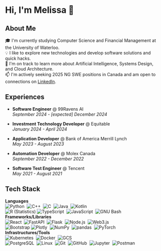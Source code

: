 # Hi, I'm Melissa 👋

## About Me

🎓 I'm currently studying Computer Science and Financial Management at the University of Waterloo.  
💡 I like to explore new technologies and develop software solutions and quick hacks.  
🌱  I'm on track to learn more about Artificial Intelligence, Systems Design, and Cloud Architecture.  
📫 I'm actively seeking 2025 NG SWE positions in Canada and am open to connections on [LinkedIn](https://www.linkedin.com/in/melissa-m-a24734204/).  

## Experiences

- **Software Engineer** @ 99Ravens AI  
  _September 2024 - [expected] December 2024_

- **Investment Technology Developer** @ Equitable  
  _January 2024 - April 2024_

- **Application Developer** @ Bank of America Merrill Lynch  
  _May 2023 - August 2023_

- **Automation Developer** @ Molex Canada  
  _September 2022 - December 2022_

- **Software Test Engineer** @ Tencent  
  _May 2021 - August 2021_

## Tech Stack
**Languages**  
![Python](https://img.shields.io/badge/-Python-05122A?style=flat&logo=python)&nbsp;
![C++](https://img.shields.io/badge/-C++-05122A?style=flat&logo=cplusplus)&nbsp;
![C](https://img.shields.io/badge/-C-05122A?style=flat&logo=C&logoColor=A8B9CC)&nbsp;
![Java](https://img.shields.io/badge/-Java-05122A?style=flat&logo=Java&logoColor=FFA518)&nbsp;
![Kotlin](https://img.shields.io/badge/-Kotlin-05122A?style=flat&logo=kotlin)&nbsp;\
![R (Statistics)](https://img.shields.io/badge/-R-05122A?style=flat&logo=R&logoColor=276DC3)
![TypeScript](https://img.shields.io/badge/-TypeScript-05122A?style=flat&logo=typescript)&nbsp;
![JavaScript](https://img.shields.io/badge/-JavaScript-05122A?style=flat&logo=javascript)&nbsp;
![GNU Bash](https://img.shields.io/badge/-GNUBash-05122A?style=flat&logo=gnubash)&nbsp;\
**Frameworks/Libraries**  
![React](https://img.shields.io/badge/-React-05122A?style=flat&logo=react)&nbsp;
![FastAPI](https://img.shields.io/badge/-Fastapi-05122A?style=flat&logo=fastapi)&nbsp;
![Flask](https://img.shields.io/badge/-Flask-05122A?style=flat&logo=flask)&nbsp;
![Node.js](https://img.shields.io/badge/-Node.js-05122A?style=flat&logo=nodedotjs)&nbsp;
![Web3.js](https://img.shields.io/badge/-Web3.js-05122A?style=flat&logo=web3dotjs)&nbsp;\
![Bootstrap](https://img.shields.io/badge/-Bootstrap-05122A?style=flat&logo=bootstrap&logoColor=563D7C)
![Plotly](https://img.shields.io/badge/-Plotly-05122A?style=flat&logo=plotly)&nbsp;
![NumPy](https://img.shields.io/badge/-NumPy-05122A?style=flat&logo=numpy)&nbsp;
![pandas](https://img.shields.io/badge/-pandas-05122A?style=flat&logo=pandas)&nbsp;
![PyTorch](https://img.shields.io/badge/-PyTorch-05122A?style=flat&logo=pytorch)&nbsp;\
**Infrastructures/Tools**  
![Kubernetes](https://img.shields.io/badge/-Kubernetes-05122A?style=flat&logo=kubernetes)&nbsp;
![Docker](https://img.shields.io/badge/-Docker-05122A?style=flat&logo=docker)&nbsp;
![GCS](https://img.shields.io/badge/-GCS-05122A?style=flat&logo=googlecloudstorage)&nbsp;\
![PostgreSQL](https://img.shields.io/badge/-PostgreSQL-05122A?style=flat&logo=postgresql)&nbsp;
![Linux](https://img.shields.io/badge/-Linux-05122A?style=flat&logo=linux)&nbsp;
![Git](https://img.shields.io/badge/-Git-05122A?style=flat&logo=git)&nbsp;
![GitHub](https://img.shields.io/badge/-GitHub-05122A?style=flat&logo=github)&nbsp;
![Jupyter](https://img.shields.io/badge/-Jupyter-05122A?style=flat&logo=jupyter)&nbsp;
![Postman](https://img.shields.io/badge/-Postman-05122A?style=flat&logo=postman)&nbsp;

<!--
**17Melissa/17Melissa** is a ✨ _special_ ✨ repository because its `README.md` (this file) appears on your GitHub profile.

Here are some ideas to get you started:

- 🔭 I’m currently working on ...
- 🌱 I’m currently learning ...
- 👯 I’m looking to collaborate on ...
- 🤔 I’m looking for help with ...
- 💬 Ask me about ...
- 📫 How to reach me: ...
- 😄 Pronouns: ...
- ⚡ Fun fact: ...
-->
